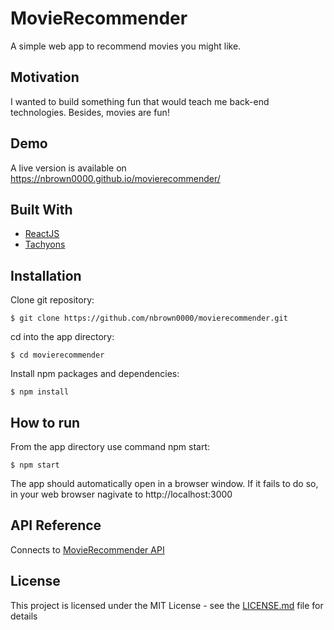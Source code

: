 # MovieRecommender
A simple web app to recommend movies you might like.


## Motivation
I wanted to build something fun that would teach me back-end technologies. Besides, movies are fun!


## Demo
A live version is available on https://nbrown0000.github.io/movierecommender/


## Built With
- [ReactJS](https://reactjs.org/)
- [Tachyons](https://tachyons.io/)


## Installation
Clone git repository:
```
$ git clone https://github.com/nbrown0000/movierecommender.git
```

cd into the app directory:
```
$ cd movierecommender
```

Install npm packages and dependencies:
```
$ npm install
```


## How to run
From the app directory use command npm start:
```
$ npm start
```
The app should automatically open in a browser window. If it fails to do so, in your web browser nagivate to http://localhost:3000


## API Reference
Connects to [MovieRecommender API](https://github.com/nbrown0000/movierecommender_api)


## License
This project is licensed under the MIT License - see the [LICENSE.md](LICENSE.md) file for details